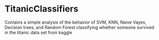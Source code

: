 # TitanicClassifiers
Contains a simple analysis of the behavior of SVM, KNN, Naive Vayes, Decision trees, and Random Forest classifying whether someone survived in the titanic data set from kaggle
